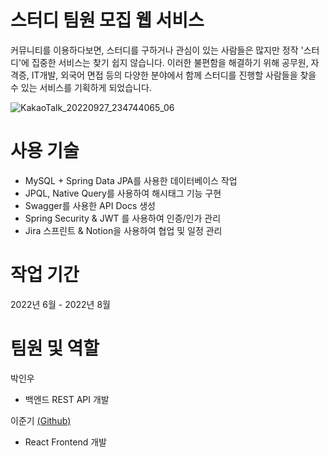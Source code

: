 # 스터디 팀원 모집 웹 서비스

커뮤니티를 이용하다보면, 스터디를 구하거나 관심이 있는 사람들은 많지만 정작 '스터디'에 집중한 서비스는 찾기 쉽지 않습니다.
이러한 불편함을 해결하기 위해 공무원, 자격증, IT개발, 외국어 면접 등의 다양한 분야에서 함께 스터디를 진행할 사람들을 찾을 수 있는 서비스를 기획하게 되었습니다.



![KakaoTalk_20220927_234744065_06](https://user-images.githubusercontent.com/33615669/193061732-7bdf570e-f8d4-4b88-a35c-f24b1b26b43c.jpg)


# 사용 기술

- MySQL + Spring Data JPA를 사용한 데이터베이스 작업
- JPQL, Native Query를 사용하여 해시태그 기능 구현
- Swagger를 사용한 API Docs 생성
- Spring Security & JWT 를 사용하여 인증/인가 관리
- Jira 스프린트 & Notion을 사용하여 협업 및 일정 관리

# 작업 기간
2022년 6월 - 2022년 8월

# 팀원 및 역할

박인우
- 백엔드 REST API 개발

이준기 [(Github)](https://github.com/Hanav52)
- React Frontend 개발
